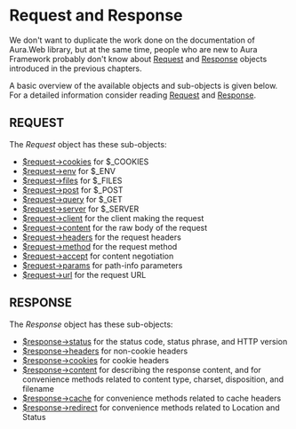 # Request and Response

We don't want to duplicate the work done on the documentation 
of Aura.Web library, but at the same time, people who are new to 
Aura Framework probably don't know about 
[Request](https://github.com/auraphp/Aura.Web/blob/develop-2/README-REQUEST.md) and
[Response](https://github.com/auraphp/Aura.Web/blob/develop-2/README-RESPONSE.md)
objects introduced in the previous chapters.

A basic overview of the available objects and sub-objects is given below. 
For a detailed information consider reading 
[Request](https://github.com/auraphp/Aura.Web/blob/develop-2/README-REQUEST.md) and
[Response](https://github.com/auraphp/Aura.Web/blob/develop-2/README-RESPONSE.md).

## REQUEST

The _Request_ object has these sub-objects:

- [$request->cookies](https://github.com/auraphp/Aura.Web/blob/develop-2/README-REQUEST.md#superglobals) for $_COOKIES
- [$request->env](https://github.com/auraphp/Aura.Web/blob/develop-2/README-REQUEST.md#superglobals) for $_ENV
- [$request->files](https://github.com/auraphp/Aura.Web/blob/develop-2/README-REQUEST.md#superglobals) for $_FILES
- [$request->post](https://github.com/auraphp/Aura.Web/blob/develop-2/README-REQUEST.md#superglobals) for $_POST
- [$request->query](https://github.com/auraphp/Aura.Web/blob/develop-2/README-REQUEST.md#superglobals) for $_GET
- [$request->server](https://github.com/auraphp/Aura.Web/blob/develop-2/README-REQUEST.md#superglobals) for $_SERVER
- [$request->client](https://github.com/auraphp/Aura.Web/blob/develop-2/README-REQUEST.md#client) for the client making the
  request
- [$request->content](https://github.com/auraphp/Aura.Web/blob/develop-2/README-REQUEST.md#content) for the raw body of the
  request
- [$request->headers](https://github.com/auraphp/Aura.Web/blob/develop-2/README-REQUEST.md#headers) for the request headers
- [$request->method](https://github.com/auraphp/Aura.Web/blob/develop-2/README-REQUEST.md#method) for the request method
- [$request->accept](https://github.com/auraphp/Aura.Web/blob/develop-2/README-REQUEST.md#accept) for content negotiation
- [$request->params](https://github.com/auraphp/Aura.Web/blob/develop-2/README-REQUEST.md#params) for path-info parameters
- [$request->url](https://github.com/auraphp/Aura.Web/blob/develop-2/README-REQUEST.md#url) for the request URL

## RESPONSE

The _Response_ object has these sub-objects:

- [$response->status](https://github.com/auraphp/Aura.Web/blob/develop-2/README-RESPONSE.md#status) for the status code, status
  phrase, and HTTP version
- [$response->headers](https://github.com/auraphp/Aura.Web/blob/develop-2/README-RESPONSE.md#headers) for non-cookie headers
- [$response->cookies](https://github.com/auraphp/Aura.Web/blob/develop-2/README-RESPONSE.md#cookies) for cookie headers
- [$response->content](https://github.com/auraphp/Aura.Web/blob/develop-2/README-RESPONSE.md#content) for describing the response
  content, and for convenience methods related to content type, charset,
  disposition, and filename
- [$response->cache](https://github.com/auraphp/Aura.Web/blob/develop-2/README-RESPONSE.md#cache) for convenience methods related
  to cache headers
- [$response->redirect](https://github.com/auraphp/Aura.Web/blob/develop-2/README-RESPONSE.md#redirect) for convenience methods
  related to Location and Status
